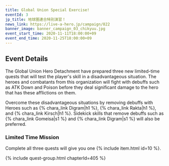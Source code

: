 ```yaml
---
title: Global Union Special Exercise!
eventId: 3
jp_title: 地球圏連合特別演習！
news_link: https://live-a-hero.jp/campaign/822
banner_image: banner_campaign_03_chikyuu.jpg
event_start_time: 2020-11-11T18:00:00+09
event_end_time: 2020-11-25T18:00:00+09
---
```


## Event Details

The Global Union Hero Detachment have prepared three new limited-time quests that will test the player's skill in a disadvantageous situation. The heroes and combatants from this organization will fight with debuffs such as ATK Down and Poison before they deal significant damage to the hero that has these afflictions on them.

Overcome these disadvantageous situations by removing debuffs with Heroes such as {% chara_link Digram|h1 %}, {% chara_link Rakta|h1 %},
and {% chara_link Kirsch|h1 %}. Sidekick skills that remove debuffs such as {% chara_link Gomeisa|s1 %} and {% chara_link Digram|s1 %} will also be preferred.

### Limited Time Mission

Complete all three quests will give you one {% include item.html id=10 %}.

{% include quest-group.html chapterId=405 %}
